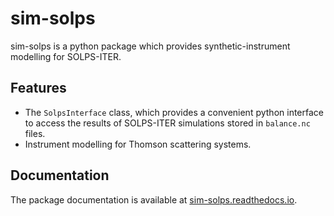 # sim-solps
sim-solps is a python package which provides synthetic-instrument modelling for SOLPS-ITER.

## Features
 - The `SolpsInterface` class, which provides a convenient python interface to access the
   results of SOLPS-ITER simulations stored in `balance.nc` files.
 - Instrument modelling for Thomson scattering systems.

## Documentation
The package documentation is available at [sim-solps.readthedocs.io](https://sim-solps.readthedocs.io/).